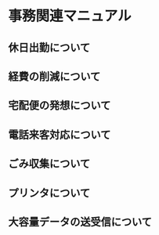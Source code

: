 # 事務関連マニュアル
## 休日出勤について
## 経費の削減について
## 宅配便の発想について
## 電話来客対応について
## ごみ収集について
## プリンタについて
## 大容量データの送受信について